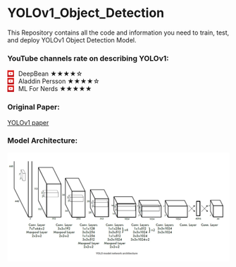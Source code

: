 # YOLOv1_Object_Detection
This Repository contains all the code and information you need to train, test, and deploy YOLOv1 Object Detection Model.

### YouTube channels rate on describing YOLOv1:

<!-- YouTube Link 1 -->
<div style="display: flex; align-items: center; justify-content: space-between;">
  <div style="display: flex; align-items: center;">
    <img src="./resources/youtube_icon.jpg" alt="Icon" width="15" style="margin-right: 10px;">
    <a href="https://www.youtube.com/watch?v=svn9-xV7wjk" style="text-decoration: none;"><span style="margin: 0;">DeepBean  ★★★★☆</span></a>
  </div>
</div>

<!-- YouTube Link 2 -->
<div style="display: flex; align-items: center; justify-content: space-between;">
  <div style="display: flex; align-items: center;">
    <img src="./resources/youtube_icon.jpg" alt="Icon" width="15" style="margin-right: 10px;">
    <a href="https://www.youtube.com/watch?v=n9_XyCGr-MI" style="text-decoration: none;"><span style="margin: 0;">Aladdin Persson  ★★★★☆</span></a>
  </div>
</div>

<!-- YouTube Link 3 -->
<div style="display: flex; align-items: center; justify-content: space-between;">
  <div style="display: flex; align-items: center;">
    <img src="./resources/youtube_icon.jpg" alt="Icon" width="15" style="margin-right: 10px;">
    <a href="https://www.youtube.com/watch?v=zgbPj4lSc58" style="text-decoration: none;"><span style="margin: 0;">ML For Nerds  ★★★★★</span></a>
  </div>
</div>

### Original Paper:

[YOLOv1 paper](https://arxiv.org/pdf/1506.02640.pdf)
### Model Architecture:
<img src="./resources/YOLOv1_architecture.png" width="700">


